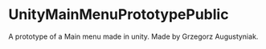 # UnityMainMenuPrototypePublic
A prototype of a Main menu made in unity. Made by Grzegorz Augustyniak.
